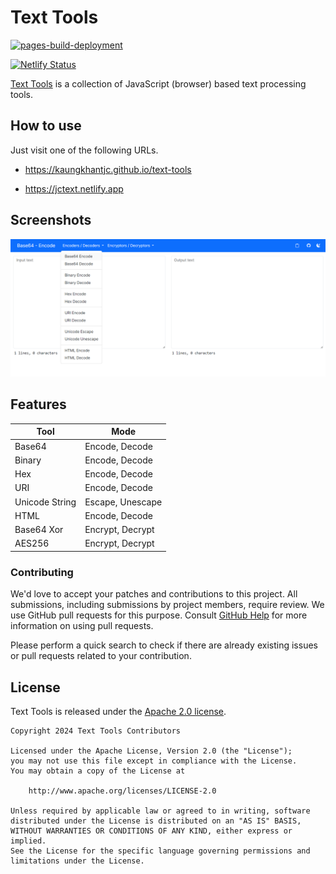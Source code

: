# Text Tools

[![pages-build-deployment](https://github.com/kaungkhantjc/text-tools/actions/workflows/pages/pages-build-deployment/badge.svg)](https://github.com/kaungkhantjc/text-tools/actions/workflows/pages/pages-build-deployment)

[![Netlify Status](https://api.netlify.com/api/v1/badges/fad11001-b5ac-4e3a-9f31-c4b2a321d966/deploy-status)](https://app.netlify.com/sites/jctext/deploys)

[Text Tools](https://kaungkhantjc.github.io/text-tools) is a collection of JavaScript (browser) based text processing tools.

## How to use

Just visit one of the following URLs.

- <https://kaungkhantjc.github.io/text-tools>

- <https://jctext.netlify.app>

## Screenshots

![Screenshot 1](./screenshots/screenshot_1.png)

## Features

| Tool  | Mode |
| ------------- | ------------- |
|  Base64  | Encode, Decode  |
|  Binary  | Encode, Decode  |
|  Hex  | Encode, Decode  |
|  URI  | Encode, Decode  |
|  Unicode String  | Escape, Unescape  |
|  HTML  | Encode, Decode  |
|  Base64 Xor  | Encrypt, Decrypt  |
|  AES256  | Encrypt, Decrypt  |

### Contributing

We'd love to accept your patches and contributions to this project. All submissions, including submissions by project members, require review. We
use GitHub pull requests for this purpose. Consult
[GitHub Help](https://help.github.com/articles/about-pull-requests/) for more
information on using pull requests.

Please perform a quick search to check if there are already existing issues or pull requests related to your contribution.

## License

Text Tools is released under the [Apache 2.0 license](LICENSE).

    Copyright 2024 Text Tools Contributors

    Licensed under the Apache License, Version 2.0 (the "License");
    you may not use this file except in compliance with the License.
    You may obtain a copy of the License at

        http://www.apache.org/licenses/LICENSE-2.0

    Unless required by applicable law or agreed to in writing, software
    distributed under the License is distributed on an "AS IS" BASIS,
    WITHOUT WARRANTIES OR CONDITIONS OF ANY KIND, either express or implied.
    See the License for the specific language governing permissions and
    limitations under the License.
